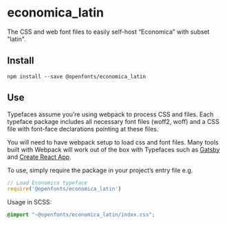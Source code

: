 
# economica_latin

The CSS and web font files to easily self-host “Economica” with subset "latin".

## Install

`npm install --save @openfonts/economica_latin`

## Use

Typefaces assume you’re using webpack to process CSS and files. Each typeface
package includes all necessary font files (woff2, woff) and a CSS file with
font-face declarations pointing at these files.

You will need to have webpack setup to load css and font files. Many tools built
with Webpack will work out of the box with Typefaces such as [Gatsby](https://github.com/gatsbyjs/gatsby)
and [Create React App](https://github.com/facebookincubator/create-react-app).

To use, simply require the package in your project’s entry file e.g.

```javascript
// Load Economica typeface
require('@openfonts/economica_latin')
```

Usage in SCSS:
```scss
@import "~@openfonts/economica_latin/index.css";
```
